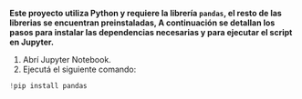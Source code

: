 **Este proyecto utiliza Python y requiere la librería `pandas`, el resto de las librerias se encuentran preinstaladas, A continuación se detallan los pasos para instalar las dependencias necesarias y para ejecutar el script en Jupyter.**

1. Abrí Jupyter Notebook.
2. Ejecutá el siguiente comando:

```python
!pip install pandas
```
